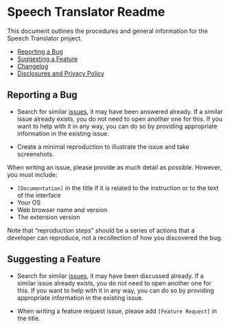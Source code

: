 # Speech Translator Readme

This document outlines the procedures and general information for the Speech Translator project.

* [Reporting a Bug](#reporting-a-bug)
* [Suggesting a Feature](#suggesting-a-feature)
* [Changelog](https://github.com/speech-translator-ext/speech-translator-readme/blob/main/CHANGELOG.md)
* [Disclosures and Privacy Policy](https://github.com/speech-translator-ext/speech-translator-readme/blob/main/PRIVACY.md)

## Reporting a Bug

* Search for similar [issues](https://github.com/speech-translator-ext/speech-translator-readme/issues), it may have been answered already.
If a similar issue already exists, you do not need to open another one for this. If you want to help with it in any way, you can do so by providing appropriate information in the existing issue.

* Create a minimal reproduction to illustrate the issue and take screenshots.

When writing an issue, please provide as much detail as possible. However, you must include:

* `[Documentation]` in the title if it is related to the instruction or to the text of the interface
* Your OS
* Web browser name and version
* The extension version

Note that “reproduction steps” should be a series of actions that a developer can reproduce, not a recollection of how you discovered the bug.

## Suggesting a Feature

* Search for similar [issues](https://github.com/speech-translator-ext/speech-translator-readme/issues), it may have been discussed already.
If a similar issue already exists, you do not need to open another one for this. If you want to help with it in any way, you can do so by providing appropriate information in the existing issue.

* When writing a feature request issue, please add `[Feature Request]` in the title.
